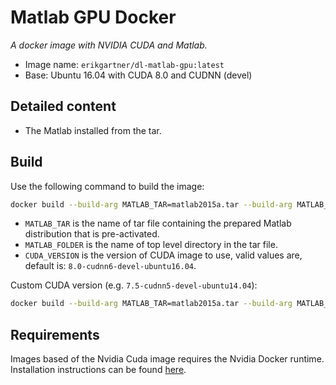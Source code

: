 # Matlab GPU Docker
*A docker image with NVIDIA CUDA and Matlab.*

- Image name: `erikgartner/dl-matlab-gpu:latest`
- Base: Ubuntu 16.04 with CUDA 8.0 and CUDNN (devel)

## Detailed content

- The Matlab installed from the tar.

## Build

Use the following command to build the image:

```bash
docker build --build-arg MATLAB_TAR=matlab2015a.tar --build-arg MATLAB_FOLDER=matlab2015a -t erikgartner/dl-matlab-gpu:latest .
```

- `MATLAB_TAR` is the name of tar file containing the prepared Matlab distribution that is pre-activated.
- `MATLAB_FOLDER` is the name of top level directory in the tar file.
- `CUDA_VERSION` is the version of CUDA image to use, valid values are, default is: `8.0-cudnn6-devel-ubuntu16.04`.

Custom CUDA version (e.g. `7.5-cudnn5-devel-ubuntu14.04`):
```bash
docker build --build-arg MATLAB_TAR=matlab2015a.tar --build-arg MATLAB_FOLDER=matlab2015a --build-arg CUDA_VERSION=7.5-cudnn5-devel-ubuntu14.04 -t erikgartner/dl-matlab-gpu:7.5-cudnn5-devel-ubuntu14.04 .
```

## Requirements
Images based of the Nvidia Cuda image requires the Nvidia Docker runtime.
Installation instructions can be found [here](https://github.com/NVIDIA/nvidia-docker).
